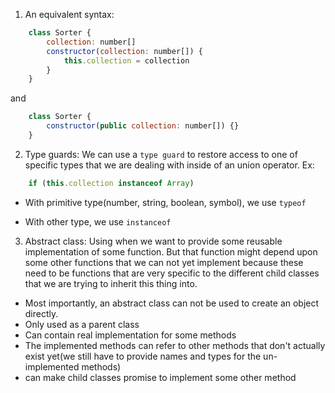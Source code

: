 1. An equivalent syntax:
```js
    class Sorter {
        collection: number[]
        constructor(collection: number[]) {
            this.collection = collection
        }
    }
```

and

```js
    class Sorter {
        constructor(public collection: number[]) {}
    }
```

2. Type guards: We can use a `type guard` to restore access to one of specific types that we are dealing with inside of an union operator.
Ex:
```js
    if (this.collection instanceof Array)
```

- With primitive type(number, string, boolean, symbol), we use `typeof`

- With other type, we use `instanceof`

3. Abstract class: Using when we want to provide some reusable implementation of some function. But that function might depend upon some other functions that we can not yet implement because these need to be functions that are very specific to the different child classes that we are trying to inherit this thing into.

- Most importantly, an abstract class can not be used to create an object directly.
- Only used as a parent class
- Can contain real implementation for some methods
- The implemented methods can refer to other methods that don't actually exist yet(we still have to provide names and types for the un-implemented methods)
- can make child classes promise to implement some other method